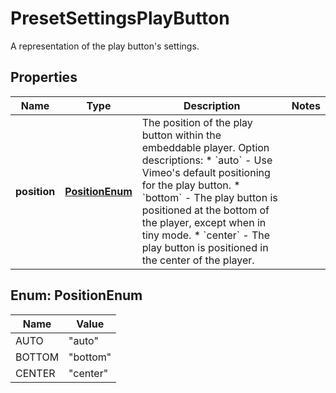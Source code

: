 

# PresetSettingsPlayButton

A representation of the play button's settings.

## Properties

| Name | Type | Description | Notes |
|------------ | ------------- | ------------- | -------------|
|**position** | [**PositionEnum**](#PositionEnum) | The position of the play button within the embeddable player.  Option descriptions:  * &#x60;auto&#x60; - Use Vimeo&#39;s default positioning for the play button.  * &#x60;bottom&#x60; - The play button is positioned at the bottom of the player, except when in tiny mode.  * &#x60;center&#x60; - The play button is positioned in the center of the player.  |  |



## Enum: PositionEnum

| Name | Value |
|---- | -----|
| AUTO | &quot;auto&quot; |
| BOTTOM | &quot;bottom&quot; |
| CENTER | &quot;center&quot; |



